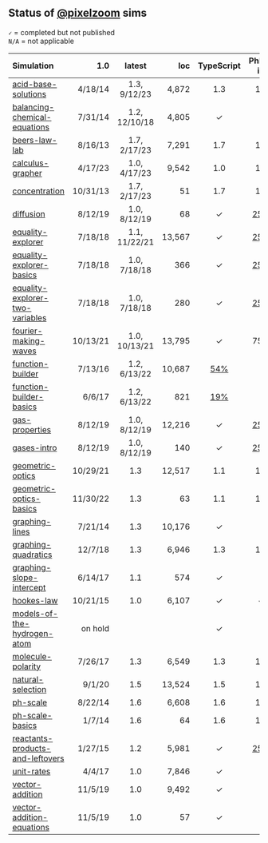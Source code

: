 ## Status of [@pixelzoom](https://github.com/pixelzoom) sims

`✓` = completed but not published<br>
`N/A` = not applicable

| Simulation                                                                                              |        1.0 | latest |    loc |                           TypeScript                           |                                    PhET-iO                                    |                                    Alt Input                                    |                                    UI Sound                                     |                           Dynamic Locale                           | Simulation Preferences | Color Profile |
|:--------------------------------------------------------------------------------------------------------|-----------:|:------:|-------:|:--------------------------------------------------------------:|:-----------------------------------------------------------------------------:|:-------------------------------------------------------------------------------:|:-------------------------------------------------------------------------------:|:------------------------------------------------------------------:|:----------------------:|:-------------:|
| [acid-base-solutions](https://github.com/phetsims/acid-base-solutions/issues)                           |  4/18/14 |  1.3, 9/12/23   |  4,872 |                              1.3                               |                                      1.3                                      |                                       1.3                                       |                                       1.3                                       |                                1.3                                 |          1.3           |      1.3      |
| [balancing-chemical-equations](https://github.com/phetsims/balancing-chemical-equations/issues)         |  7/31/14 |  1.2, 12/10/18   |  4,805 |                               ✓                                |                                                                               |                                                                                 |                                                                                 |                                 ✓                                  |          N/A           |       ✓      |
| [beers-law-lab](https://github.com/phetsims/beers-law-lab/issues)                                       |  8/16/13 |  1.7, 2/17/23   |  7,291 |                              1.7                               |                                      1.4                                      |                                                                                 |                                                                                 |                                1.7                                 |          1.7           |       ✓       |
| [calculus-grapher](https://github.com/phetsims/calculus-grapher/issues)                                 |  4/17/23 |  1.0, 4/17/23   |  9,542 |                              1.0                               |                                      1.0                                      |         [#125](https://github.com/phetsims/calculus-grapher/issues/125)         |                                                                                 |                                1.0                                 |          1.0           |      1.0      |
| [concentration](https://github.com/phetsims/concentration/issues)                                       | 10/31/13 |  1.7, 2/17/23   |     51 |                              1.7                               |                                      1.4                                      |                                                                                 |                                                                                 |                                1.7                                 |          1.7           |       ✓       |
| [diffusion](https://github.com/phetsims/diffusion/issues)                                               |  8/12/19 |  1.0, 8/12/19   |     68 |                               ✓                                |          [25%](https://github.com/phetsims/gas-properties/issues/77)          |                                                                                 |                                                                                 |                                 ✓                                  |           ✓            |       ✓       |
| [equality-explorer](https://github.com/phetsims/equality-explorer/issues)                               |  7/18/18 |  1.1, 11/22/21   | 13,567 |                               ✓                                |        [25%](https://github.com/phetsims/equality-explorer/issues/200)        |                                                                                    |                                                                                 |   [95%](https://github.com/phetsims/equality-explorer/issues/187)  |          N/A           |       ✓       |
| [equality-explorer-basics](https://github.com/phetsims/equality-explorer-basics/issues)                 |  7/18/18 |  1.0, 7/18/18   |    366 |                               ✓                                |        [25%](https://github.com/phetsims/equality-explorer/issues/200)        |                                                                                    |                                                                                 |   [95%](https://github.com/phetsims/equality-explorer/issues/187)  |          N/A           |       ✓       |
| [equality-explorer-two-variables](https://github.com/phetsims/equality-explorer-two-variables/issues)   |  7/18/18 |  1.0, 7/18/18   |    280 |                               ✓                                |        [25%](https://github.com/phetsims/equality-explorer/issues/200)        |                                                                                    |                                                                                 |   [95%](https://github.com/phetsims/equality-explorer/issues/187)  |          N/A           |       ✓       |
| [fourier-making-waves](https://github.com/phetsims/fourier-making-waves/issues)                         | 10/13/21 |  1.0, 10/13/21   | 13,795 |                               ✓                                |                                      75%                                      |                                                                                 |                                                                                 | [80%](https://github.com/phetsims/fourier-making-waves/issues/225) |          N/A           |       ✓       |
| [function-builder](https://github.com/phetsims/function-builder/issues)                                 |  7/13/16 |  1.2, 6/13/22   | 10,687 | [54%](https://github.com/phetsims/function-builder/issues/158) |                                                                               |                                                                                 |                                                                                 |   [80%](https://github.com/phetsims/function-builder/issues/156)   |          N/A           |       ✓       |
| [function-builder-basics](https://github.com/phetsims/function-builder-basics/issues)                   |   6/6/17 |  1.2, 6/13/22   |    821 | [19%](https://github.com/phetsims/function-builder/issues/158) |                                                                               |                                                                                 |                                                                                 |  [80%](https://github.com/phetsims/function-builder/issues/156)    |          N/A           |       ✓       |
| [gas-properties](https://github.com/phetsims/gas-properties/issues)                                     |  8/12/19 |  1.0, 8/12/19   | 12,216 |                               ✓                                |          [25%](https://github.com/phetsims/gas-properties/issues/77)          |                                                                                 |                                                                                 |                                 ✓                                  |           ✓            |       ✓       |
| [gases-intro](https://github.com/phetsims/gases-intro/issues)                                           |  8/12/19 |  1.0, 8/12/19   |    140 |                               ✓                                |          [25%](https://github.com/phetsims/gas-properties/issues/77)          |                                                                                 |                                                                                 |                                 ✓                                  |           ✓            |       ✓       |
| [geometric-optics](https://github.com/phetsims/geometric-optics/issues)                                 | 10/29/21 |  1.3   | 12,517 |                              1.1                               |                                      1.3                                      |                                       1.3                                       |                                       1.3                                       |                                1.3                                 |          1.3           |      1.0      |
| [geometric-optics-basics](https://github.com/phetsims/geometric-optics-basics/issues)                   | 11/30/22 |  1.3   |     63 |                              1.1                               |                                      1.3                                      |                                       1.3                                       |                                       1.3                                       |                                1.3                                 |          1.2           |      1.2      |
| [graphing-lines](https://github.com/phetsims/graphing-lines/issues)                                     |  7/21/14 |  1.3   | 10,176 |                               ✓                                |                                                                               |                                                                                 |                                                                                 |    [25%](https://github.com/phetsims/graphing-lines/issues/140)    |          N/A           |        ✓      |
| [graphing-quadratics](https://github.com/phetsims/graphing-quadratics/issues)                           |  12/7/18 |  1.3   |  6,946 |                              1.3                               |                                      1.1                                      |                                                                                 |                                                                                 |                                1.3                                 |          N/A           |       ✓       |
| [graphing-slope-intercept](https://github.com/phetsims/graphing-slope-intercept/issues)                 |  6/14/17 |  1.1   |    574 |                               ✓                                |                                                                               |                                                                                 |                                                                                 |                                 ✓                                  |          N/A           |        ✓      |
| [hookes-law](https://github.com/phetsims/hookes-law/issues)                                             | 10/21/15 |  1.0   |  6,107 |                               ✓                                |                                       ✓                                       |                                                                                 |                                                                                 |      [25%](https://github.com/phetsims/hookes-law/issues/81)       |          N/A           |        ✓      |
| [models-of-the-hydrogen-atom](https://github.com/phetsims/models-of-the-hydrogen-atom/issues)           |    on hold |        |        |                               ✓                                |                                                                               |                                                                                 |                                                                                 |                                                                    |                        |       ✓       |
| [molecule-polarity](https://github.com/phetsims/molecule-polarity/issues)                               |  7/26/17 |  1.3   |  6,549 |                              1.3                               |                                      1.2                                      |                                                                                 |                                                                                 |                                1.3                                 |          1.3           |       ✓       |
| [natural-selection](https://github.com/phetsims/natural-selection/issues)                               |   9/1/20 |  1.5   | 13,524 |                              1.5                               |                                      1.2                                      |                                                                                 |                                                                                 |                                1.5                                 |          N/A           |       ✓       |
| [ph-scale](https://github.com/phetsims/ph-scale/issues)                                                 |  8/22/14 |  1.6   |  6,608 |                              1.6                               |                                      1.5                                      | [#249](https://github.com/phetsims/ph-scale/issues/249#issuecomment-1319350553) | [#248](https://github.com/phetsims/ph-scale/issues/248#issuecomment-1319254656) |                                1.6                                 |          1.6           |       ✓       |
| [ph-scale-basics](https://github.com/phetsims/ph-scale-basics/issues)                                   |   1/7/14 |  1.6   |     64 |                              1.6                               |                                      1.5                                      | [#249](https://github.com/phetsims/ph-scale/issues/249#issuecomment-1319350553) | [#248](https://github.com/phetsims/ph-scale/issues/248#issuecomment-1319254656) |                                1.6                                 |          1.6           |       ✓       |
| [reactants-products-and-leftovers](https://github.com/phetsims/reactants-products-and-leftovers/issues) |  1/27/15 |  1.2   |  5,981 |                               ✓                                | [25%](https://github.com/phetsims/reactants-products-and-leftovers/issues/78) |                                                                                 |                                                                                 |                                 ✓                                  |          N/A           |       ✓       |
| [unit-rates](https://github.com/phetsims/unit-rates/issues)                                             |   4/4/17 |  1.0   |  7,846 |                               ✓                                |                                                                               |                                                                                 |                                                                                 |      [5%](https://github.com/phetsims/unit-rates/issues/222)       |          N/A           |        ✓      |
| [vector-addition](https://github.com/phetsims/vector-addition/issues)                                   |  11/5/19 |  1.0   |  9,492 |                               ✓                                |                                                                               |                                                                                 |                                                                                 |    [0%](https://github.com/phetsims/vector-addition/issues/280)    |          N/A           |       ✓       |
| [vector-addition-equations](https://github.com/phetsims/vector-addition-equations/issues)               |  11/5/19 |  1.0   |     57 |                               ✓                                |                                                                               |                                                                                 |                                                                                 |    [0%](https://github.com/phetsims/vector-addition/issues/280)    |          N/A           |       ✓       |

